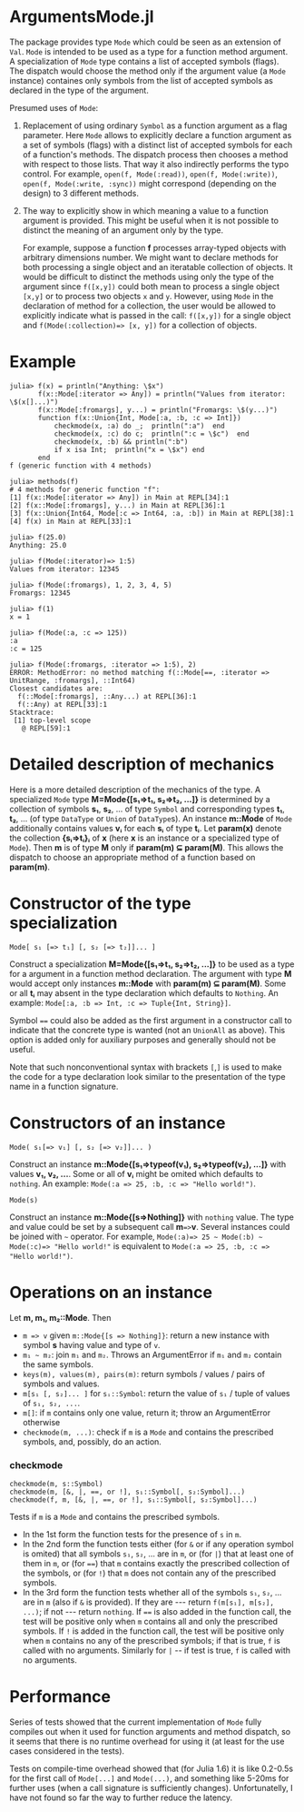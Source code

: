 # ArgumentsMode.jl

The package provides type `Mode` which could be seen as an extension of `Val`.
`Mode` is intended to be used as a type for a function method argument. A 
specialization of `Mode` type contains a list of accepted symbols (flags). The 
dispatch would choose the method only if the argument value (a `Mode` instance) 
containes only symbols from the list of accepted symbols as declared in the type
of the argument.

Presumed uses of `Mode`:
1) Replacement of using ordinary `Symbol` as a function argument as a flag 
   parameter. Here `Mode` allows to explicitly declare a function argument as a 
   set of symbols (flags) with a distinct list of accepted symbols for each of 
   a function's methods. The dispatch process then chooses a method with 
   respect to those lists. That way it also indirectly performs the typo 
   control. For example, `open(f, Mode(:read))`, `open(f, Mode(:write))`, 
   `open(f, Mode(:write, :sync))` might correspond (depending on the design)
   to 3 different methods.

2) The way to explicitly show in which meaning a value to a function argument 
   is provided. This might be useful when it is not possible to distinct the 
   meaning of an argument only by the type. 

   For example, suppose a function **f** processes array-typed objects with 
   arbitrary dimensions number. We might want to declare methods for both 
   processing a single object and an iteratable collection of objects. It 
   would be difficult to distinct the methods using only the type of the 
   argument since `f([x,y])` could both mean to process a single object `[x,y]` 
   or to process two objects `x` and `y`. However, using `Mode` in the 
   declaration of method for a collection, the user would be allowed to 
   explicitly indicate what is passed in the call: `f([x,y])` for a single 
   object and `f(Mode(:collection)=> [x, y])` for a collection of objects.
   
# Example

```julia-repl
julia> f(x) = println("Anything: \$x")
       f(x::Mode[:iterator => Any]) = println("Values from iterator: \$(x[]...)")
       f(x::Mode[:fromargs], y...) = println("Fromargs: \$(y...)")
       function f(x::Union{Int, Mode[:a, :b, :c => Int]})
           checkmode(x, :a) do _;  println(":a")  end
           checkmode(x, :c) do c;  println(":c = \$c")  end
           checkmode(x, :b) && println(":b")
           if x isa Int;  println("x = \$x") end
       end
f (generic function with 4 methods)

julia> methods(f)
# 4 methods for generic function "f":
[1] f(x::Mode[:iterator => Any]) in Main at REPL[34]:1
[2] f(x::Mode[:fromargs], y...) in Main at REPL[36]:1
[3] f(x::Union{Int64, Mode[:c => Int64, :a, :b]) in Main at REPL[38]:1
[4] f(x) in Main at REPL[33]:1

julia> f(25.0)
Anything: 25.0

julia> f(Mode(:iterator)=> 1:5)
Values from iterator: 12345

julia> f(Mode(:fromargs), 1, 2, 3, 4, 5)
Fromargs: 12345

julia> f(1)
x = 1

julia> f(Mode(:a, :c => 125))
:a
:c = 125

julia> f(Mode(:fromargs, :iterator => 1:5), 2)
ERROR: MethodError: no method matching f(::Mode[==, :iterator => UnitRange, :fromargs], ::Int64)
Closest candidates are:
  f(::Mode[:fromargs], ::Any...) at REPL[36]:1
  f(::Any) at REPL[33]:1
Stacktrace:
 [1] top-level scope
   @ REPL[59]:1

```
# Detailed description of mechanics

Here is a more detailed description of the mechanics of the type. A specialized 
`Mode` type **M=Mode{[s₁⇒t₁, s₂⇒t₂, ...]}** is determined by a collection of 
symbols **s₁**, **s₂**, ...  of type `Symbol` and corresponding types **t₁**, 
**t₂**, ... (of type `DataType` or `Union` of `DataType`s). An instance 
**m::Mode** of `Mode` additionally contains values **vᵢ** for each **sᵢ** of 
type **tᵢ**. Let **param(x)** denote the collection **{sᵢ=>tᵢ}ᵢ** of **x** 
(here **x** is an instance or a specialized type of `Mode`). Then **m** is of 
type **M** only if **param(m) ⊆ param(M)**. This allows the dispatch to choose 
an appropriate method of a function based on **param(m)**.

# Constructor of the type specialization

    Mode[ s₁ [=> t₁] [, s₂ [=> t₂]]... ]

Construct a specialization **M=Mode{[s₁⇒t₁, s₂⇒t₂, ...]}** to be used as a 
type for a argument in a function method declaration. The argument with type 
**M** would accept only instances **m::Mode** with **param(m) ⊆ param(M)**. 
Some or all **tᵢ** may absent in the type declaration which defaults to 
`Nothing`. An example: `Mode[:a, :b => Int, :c => Tuple{Int, String}]`.

Symbol `==` could also be added as the first argument in a constructor call to 
indicate that the concrete type is wanted (not an `UnionAll` as above). This
option is added only for auxiliary purposes and generally should not be useful.

Note that such nonconventional syntax with brackets `[`,`]` is used to make the 
code for a type declaration look similar to the presentation of the type name 
in a function signature.

# Constructors of an instance

    Mode( s₁[=> v₁] [, s₂ [=> v₂]]... )

Construct an instance **m::Mode{[s₁⇒typeof(v₁), s₂⇒typeof(v₂), ...]}** with
values **v₁, v₂, ...**. Some or all of **vᵢ** might be omited which defaults to 
`nothing`. An example: `Mode(:a => 25, :b, :c => "Hello world!")`.

    Mode(s)

Construct an instance **m::Mode{[s⇒Nothing]}** with `nothing` value. The 
type and value could be set by a subsequent call **m**`=>`**v**. Several 
instances could be joined with `~` operator. For example, 
`Mode(:a)=> 25 ~ Mode(:b) ~ Mode(:c)=> "Hello world!"` is equivalent to 
`Mode(:a => 25, :b, :c => "Hello world!")`.

# Operations on an instance
Let **m, m₁, m₂::Mode**. Then
- `m => v` given `m::Mode{[s => Nothing]}`: return a new instance with symbol 
  **s** having value and type of `v`. 
- `m₁ ~ m₂`: join `m₁` and `m₂`. Throws an ArgumentError if `m₁` and `m₂` 
  contain the same symbols.
- `keys(m), values(m), pairs(m)`: return symbols / values / pairs of symbols 
  and values.
- `m[s₁ [, s₂]... ]` for `sᵢ::Symbol`: return the value of `s₁` / tuple of 
  values of `s₁, s₂, ...`.
- `m[]`: if `m` contains only one value, return it; throw an ArgumentError 
  otherwise
- `checkmode(m, ...)`: check if `m` is a `Mode` and contains the prescribed  
  symbols, and, possibly, do an action.
  
### checkmode

    checkmode(m, s::Symbol)
    checkmode(m, [&, |, ==, or !], s₁::Symbol[, s₂:Symbol]...)
    checkmode(f, m, [&, |, ==, or !], s₁::Symbol[, s₂:Symbol]...)

Tests if `m` is a `Mode` and contains the prescribed symbols.

- In the 1st form the function tests for the presence of `s` in `m`. 
- In the 2nd form the function tests either (for `&` or if any operation symbol 
  is omited) that all symbols `s₁`, `s₂`, ... are in `m`, or (for `|`) that at 
  least one of them in `m`, or (for `==`) that `m` contains exactly the 
  prescribed collection of the symbols, or (for `!`) that `m` does not contain 
  any of the prescribed symbols. 
- In the 3rd form the function tests whether all of the symbols `s₁`, `s₂`, ... 
  are in `m` (also if `&` is provided). If they are --- return `f(m[s₁], m[s₂], 
  ...)`; if not --- return `nothing`. If `==` is also added in the function 
  call, the test will be positive only when `m` contains all and only the 
  prescribed symbols. If `!` is added in the function call, the test will be 
  positive only when `m` contains no any of the prescribed symbols; if that is 
  true, `f` is called with no arguments. Similarly for `|` -- if test is true,
  `f` is called with no arguments.

# Performance

Series of tests showed that the current implementation of `Mode` fully compiles
out when it used for function arguments and method dispatch, so it seems that
there is no runtime overhead for using it (at least for the use cases 
considered in the tests). 

Tests on compile-time overhead showed that (for Julia 1.6) it is like 0.2-0.5s 
for the first call of `Mode[...]` and `Mode(...)`, and something like
5-20ms for further uses (when a call signature is sufficiently changes). 
Unfortunatelly, I have not found so far the way to further reduce the latency.
